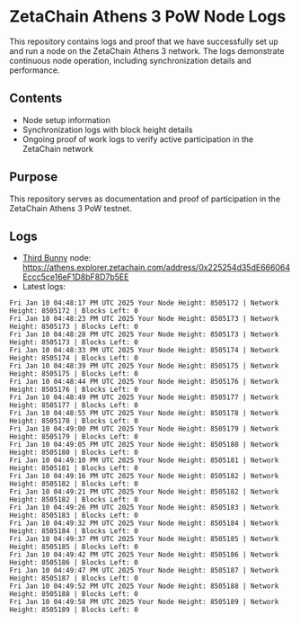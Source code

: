 # ZetaChain Athens 3 PoW Node Logs
This repository contains logs and proof that we have successfully set up and run a node on the ZetaChain Athens 3 network. The logs demonstrate continuous node operation, including synchronization details and performance.

## Contents
- Node setup information
- Synchronization logs with block height details
- Ongoing proof of work logs to verify active participation in the ZetaChain network

## Purpose
This repository serves as documentation and proof of participation in the ZetaChain Athens 3 PoW testnet.

## Logs

- [Third Bunny](https://thirdbunny.xyz/) node: https://athens.explorer.zetachain.com/address/0x225254d35dE666064Eccc5ce16eF1D8bF8D7b5EE
- Latest logs:
```
Fri Jan 10 04:48:17 PM UTC 2025 Your Node Height: 8505172 | Network Height: 8505172 | Blocks Left: 0
Fri Jan 10 04:48:23 PM UTC 2025 Your Node Height: 8505173 | Network Height: 8505173 | Blocks Left: 0
Fri Jan 10 04:48:28 PM UTC 2025 Your Node Height: 8505173 | Network Height: 8505173 | Blocks Left: 0
Fri Jan 10 04:48:33 PM UTC 2025 Your Node Height: 8505174 | Network Height: 8505174 | Blocks Left: 0
Fri Jan 10 04:48:39 PM UTC 2025 Your Node Height: 8505175 | Network Height: 8505175 | Blocks Left: 0
Fri Jan 10 04:48:44 PM UTC 2025 Your Node Height: 8505176 | Network Height: 8505176 | Blocks Left: 0
Fri Jan 10 04:48:49 PM UTC 2025 Your Node Height: 8505177 | Network Height: 8505177 | Blocks Left: 0
Fri Jan 10 04:48:55 PM UTC 2025 Your Node Height: 8505178 | Network Height: 8505178 | Blocks Left: 0
Fri Jan 10 04:49:00 PM UTC 2025 Your Node Height: 8505179 | Network Height: 8505179 | Blocks Left: 0
Fri Jan 10 04:49:05 PM UTC 2025 Your Node Height: 8505180 | Network Height: 8505180 | Blocks Left: 0
Fri Jan 10 04:49:10 PM UTC 2025 Your Node Height: 8505181 | Network Height: 8505181 | Blocks Left: 0
Fri Jan 10 04:49:16 PM UTC 2025 Your Node Height: 8505182 | Network Height: 8505182 | Blocks Left: 0
Fri Jan 10 04:49:21 PM UTC 2025 Your Node Height: 8505182 | Network Height: 8505182 | Blocks Left: 0
Fri Jan 10 04:49:26 PM UTC 2025 Your Node Height: 8505183 | Network Height: 8505183 | Blocks Left: 0
Fri Jan 10 04:49:32 PM UTC 2025 Your Node Height: 8505184 | Network Height: 8505184 | Blocks Left: 0
Fri Jan 10 04:49:37 PM UTC 2025 Your Node Height: 8505185 | Network Height: 8505185 | Blocks Left: 0
Fri Jan 10 04:49:42 PM UTC 2025 Your Node Height: 8505186 | Network Height: 8505186 | Blocks Left: 0
Fri Jan 10 04:49:47 PM UTC 2025 Your Node Height: 8505187 | Network Height: 8505187 | Blocks Left: 0
Fri Jan 10 04:49:52 PM UTC 2025 Your Node Height: 8505188 | Network Height: 8505188 | Blocks Left: 0
Fri Jan 10 04:49:58 PM UTC 2025 Your Node Height: 8505189 | Network Height: 8505189 | Blocks Left: 0
```

